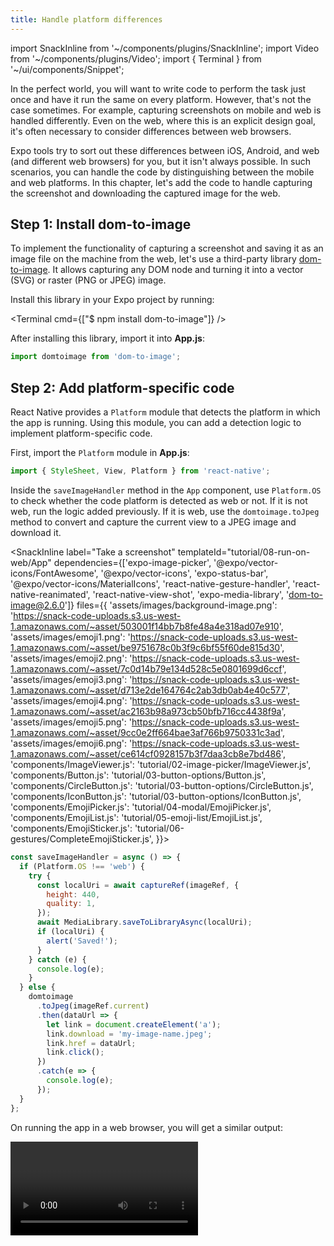 ```yaml
---
title: Handle platform differences
---
```


import SnackInline from '~/components/plugins/SnackInline';
import Video from '~/components/plugins/Video';
import { Terminal } from '~/ui/components/Snippet';

In the perfect world, you will want to write code to perform the task just once and have it run the same on every platform. However, that's not the case sometimes. For example, capturing screenshots on mobile and web is handled differently. Even on the web, where this is an explicit design goal, it's often necessary to consider differences between web browsers.

Expo tools try to sort out these differences between iOS, Android, and web (and different web browsers) for you, but it isn't always possible. In such scenarios, you can handle the code by distinguishing between the mobile and web platforms. In this chapter, let's add the code to handle capturing the screenshot and downloading the captured image for the web.

## Step 1: Install dom-to-image

To implement the functionality of capturing a screenshot and saving it as an image file on the machine from the web, let's use a third-party library [dom-to-image](https://github.com/tsayen/dom-to-image#readme). It allows capturing any DOM node and turning it into a vector (SVG) or raster (PNG or JPEG) image.

Install this library in your Expo project by running:

<Terminal cmd={["$ npm install dom-to-image"]} />

After installing this library, import it into **App.js**:

```js
import domtoimage from 'dom-to-image';
```

## Step 2: Add platform-specific code

React Native provides a `Platform` module that detects the platform in which the app is running. Using this module, you can add a detection logic to implement platform-specific code.

First, import the `Platform` module in **App.js**:

```js
import { StyleSheet, View, Platform } from 'react-native';
```

Inside the `saveImageHandler` method in the `App` component, use `Platform.OS` to check whether the code platform is detected as web or not. If it is not web, run the logic added previously. If it is web, use the `domtoimage.toJpeg` method to convert and capture the current view to a JPEG image and download it.

<SnackInline
label="Take a screenshot"
templateId="tutorial/08-run-on-web/App"
dependencies={['expo-image-picker', '@expo/vector-icons/FontAwesome', '@expo/vector-icons', 'expo-status-bar', '@expo/vector-icons/MaterialIcons', 'react-native-gesture-handler', 'react-native-reanimated', 'react-native-view-shot', 'expo-media-library', 'dom-to-image@2.6.0']}
files={{
  'assets/images/background-image.png': 'https://snack-code-uploads.s3.us-west-1.amazonaws.com/~asset/503001f14bb7b8fe48a4e318ad07e910',
  'assets/images/emoji1.png': 'https://snack-code-uploads.s3.us-west-1.amazonaws.com/~asset/be9751678c0b3f9c6bf55f60de815d30',
  'assets/images/emoji2.png': 'https://snack-code-uploads.s3.us-west-1.amazonaws.com/~asset/7c0d14b79e134d528c5e0801699d6ccf',
  'assets/images/emoji3.png': 'https://snack-code-uploads.s3.us-west-1.amazonaws.com/~asset/d713e2de164764c2ab3db0ab4e40c577',
  'assets/images/emoji4.png': 'https://snack-code-uploads.s3.us-west-1.amazonaws.com/~asset/ac2163b98a973cb50bfb716cc4438f9a',
  'assets/images/emoji5.png': 'https://snack-code-uploads.s3.us-west-1.amazonaws.com/~asset/9cc0e2ff664bae3af766b9750331c3ad',
  'assets/images/emoji6.png': 'https://snack-code-uploads.s3.us-west-1.amazonaws.com/~asset/ce614cf0928157b3f7daa3cb8e7bd486',
  'components/ImageViewer.js': 'tutorial/02-image-picker/ImageViewer.js',
  'components/Button.js': 'tutorial/03-button-options/Button.js',
  'components/CircleButton.js': 'tutorial/03-button-options/CircleButton.js',
  'components/IconButton.js': 'tutorial/03-button-options/IconButton.js',
  'components/EmojiPicker.js': 'tutorial/04-modal/EmojiPicker.js',
  'components/EmojiList.js': 'tutorial/05-emoji-list/EmojiList.js',
  'components/EmojiSticker.js': 'tutorial/06-gestures/CompleteEmojiSticker.js',
}}>

```js
const saveImageHandler = async () => {
  if (Platform.OS !== 'web') {
    try {
      const localUri = await captureRef(imageRef, {
        height: 440,
        quality: 1,
      });
      await MediaLibrary.saveToLibraryAsync(localUri);
      if (localUri) {
        alert('Saved!');
      }
    } catch (e) {
      console.log(e);
    }
  } else {
    domtoimage
      .toJpeg(imageRef.current)
      .then(dataUrl => {
        let link = document.createElement('a');
        link.download = 'my-image-name.jpeg';
        link.href = dataUrl;
        link.click();
      })
      .catch(e => {
        console.log(e);
      });
  }
};
```

</SnackInline>

On running the app in a web browser, you will get a similar output:

<Video file="tutorial/web.mp4" />

## Up next

The app does everything we set out for it to do, so it's time to shift our focus towards the purely aesthetic. In the next step of this tutorial, you will [customize the app's status bar, splash screen and app icon](/tutorial/configuration.md).
